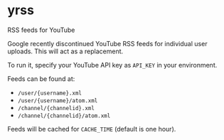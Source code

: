 # yrss
RSS feeds for YouTube

Google recently discontinued YouTube RSS feeds for individual user uploads. This will act as a replacement.

To run it, specify your YouTube API key as `API_KEY` in your environment.

Feeds can be found at:

* `/user/{username}.xml`
* `/user/{username}/atom.xml`
* `/channel/{channelid}.xml`
* `/channel/{channelid}/atom.xml`

Feeds will be cached for `CACHE_TIME` (default is one hour).
